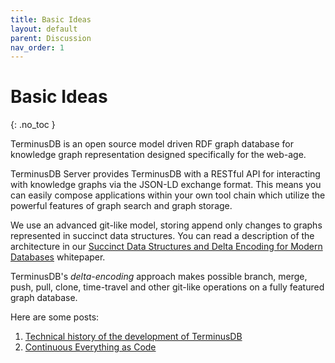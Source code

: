 ```yaml
---
title: Basic Ideas
layout: default
parent: Discussion
nav_order: 1
---
```

# Basic Ideas

{: .no_toc }

TerminusDB is an open source model driven RDF graph database for knowledge graph representation designed specifically for the web-age.

TerminusDB Server provides TerminusDB with a RESTful API for interacting with knowledge graphs via the JSON-LD exchange format. This means you can easily compose applications within your own tool chain which utilize the powerful features of graph search and graph storage.

We use an advanced git-like model, storing append only changes to graphs represented in succinct data structures. You can read a description of the architecture in our [Succinct Data Structures and Delta Encoding for Modern Databases](https://github.com/terminusdb/terminusdb-server/blob/master/docs/whitepaper/terminusdb.pdf) whitepaper.

TerminusDB's *delta-encoding* approach makes possible branch, merge, push, pull, clone, time-travel and other git-like operations on a fully featured graph database.



Here are some posts:

1. [Technical history of the development of TerminusDB](https://terminusdb.com/blog/2020/04/14/terminusdb-a-technical-history/)
2. [Continuous Everything as Code](https://terminusdb.com/blog/2020/05/29/continuous-everything-as-code/)